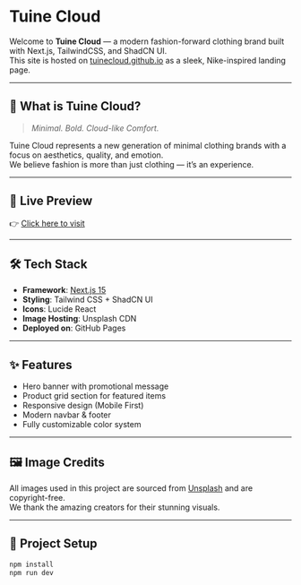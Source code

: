# Tuine Cloud 

Welcome to **Tuine Cloud** — a modern fashion-forward clothing brand built with Next.js, TailwindCSS, and ShadCN UI.  
This site is hosted on [tuinecloud.github.io](https://tuinecloud.github.io) as a sleek, Nike-inspired landing page.

---

## 👕 What is Tuine Cloud?

> *Minimal. Bold. Cloud-like Comfort.*

Tuine Cloud represents a new generation of minimal clothing brands with a focus on aesthetics, quality, and emotion.  
We believe fashion is more than just clothing — it’s an experience.

---

## 🚀 Live Preview

👉 [Click here to visit](https://tuinecloud.github.io)

---

## 🛠️ Tech Stack

- **Framework**: [Next.js 15](https://nextjs.org)
- **Styling**: Tailwind CSS + ShadCN UI
- **Icons**: Lucide React
- **Image Hosting**: Unsplash CDN
- **Deployed on**: GitHub Pages

---

## ✨ Features

- Hero banner with promotional message
- Product grid section for featured items
- Responsive design (Mobile First)
- Modern navbar & footer
- Fully customizable color system

---

## 🖼️ Image Credits

All images used in this project are sourced from [Unsplash](https://unsplash.com) and are copyright-free.  
We thank the amazing creators for their stunning visuals.

---

## 📁 Project Setup

```bash
npm install
npm run dev
